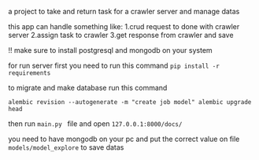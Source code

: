 a project to take and return task for a crawler server and manage datas 


this app can handle something like:
1.crud request to done with crawler server 
2.assign task to crawler 
3.get response from crawler and save 

!! make sure to install postgresql and mongodb on your system 

for run server first you need to run this command 
``pip install -r requirements``

to migrate and make database run this command 

`` alembic revision --autogenerate -m "create job model"
alembic upgrade head ``

then run   ``main.py `` file and open ``127.0.0.1:8000/docs/``


you need to have mongodb on your pc and put the correct value on file 
`models/model_explore` to save datas 
